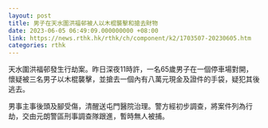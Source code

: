 ```yaml
---
layout: post
title: 男子在天水圍洪福邨被人以木棍襲擊和搶去財物
date: 2023-06-05 06:49:09.000000000 +08:00
link: https://news.rthk.hk/rthk/ch/component/k2/1703507-20230605.htm
categories: rthk
---
```


天水圍洪福邨發生行劫案。昨日深夜11時許，一名65歲男子在一個停車場對開，懷疑被三名男子以木棍襲擊，並搶去一個內有八萬元現金及證件的手袋，疑犯其後逃去。

男事主事後頭及腳受傷，清醒送屯門醫院治理。警方經初步調查，將案件列為行劫，交由元朗警區刑事調查隊跟進，暫時無人被捕。
